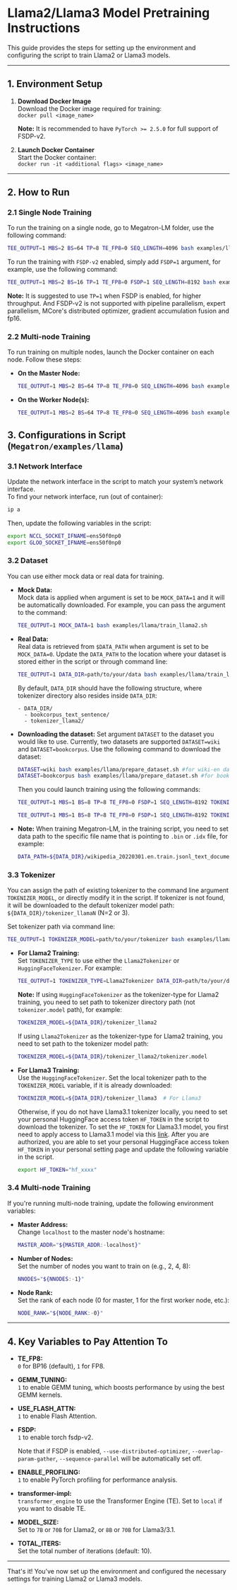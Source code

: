 # Llama2/Llama3 Model Pretraining Instructions

This guide provides the steps for setting up the environment and configuring the script to train Llama2 or Llama3 models.

---

## 1. Environment Setup

1. **Download Docker Image**  
   Download the Docker image required for training:  
   `docker pull <image_name>`
   
   **Note:** It is recommended to have `PyTorch >= 2.5.0` for full support of FSDP-v2.

2. **Launch Docker Container**  
   Start the Docker container:  
   `docker run -it <additional flags> <image_name>`

---

## 2. How to Run

### 2.1 Single Node Training
To run the training on a single node, go to Megatron-LM folder, use the following command:
```bash
TEE_OUTPUT=1 MBS=2 BS=64 TP=8 TE_FP8=0 SEQ_LENGTH=4096 bash examples/llama/train_llama2.sh
```

To run the training with `FSDP-v2` enabled, simply add `FSDP=1` argument, for example, use the following command:
```bash
TEE_OUTPUT=1 MBS=2 BS=16 TP=1 TE_FP8=0 FSDP=1 SEQ_LENGTH=8192 bash examples/llama/train_llama2.sh
```
**Note:** It is suggested to use `TP=1` when FSDP is enabled, for higher throughput. And FSDP-v2 is not supported with pipeline parallelism, expert parallelism, MCore's distributed optimizer, gradient accumulation fusion and fp16.

### 2.2 Multi-node Training
To run training on multiple nodes, launch the Docker container on each node. Follow these steps:

- **On the Master Node:**
  ```bash
  TEE_OUTPUT=1 MBS=2 BS=64 TP=8 TE_FP8=0 SEQ_LENGTH=4096 bash examples/llama/train_llama2.sh
  ```

- **On the Worker Node(s):**
  ```bash
  TEE_OUTPUT=1 MBS=2 BS=64 TP=8 TE_FP8=0 SEQ_LENGTH=4096 bash examples/llama/train_llama2.sh
  ```

## 3. Configurations in Script (`Megatron/examples/llama`)

### 3.1 Network Interface
Update the network interface in the script to match your system’s network interface.  
To find your network interface, run (out of container):  
```bash
ip a
```
Then, update the following variables in the script:  
```bash
export NCCL_SOCKET_IFNAME=ens50f0np0
export GLOO_SOCKET_IFNAME=ens50f0np0
```

### 3.2 Dataset
You can use either mock data or real data for training.

- **Mock Data:**  
  Mock data is applied when argument is set to be `MOCK_DATA=1` and it will be automatically downloaded. For example, you can pass the argument to the command:

  ```bash
  TEE_OUTPUT=1 MOCK_DATA=1 bash examples/llama/train_llama2.sh
  ```

- **Real Data:**  
  Real data is retrieved from `$DATA_PATH` when argument is set to be `MOCK_DATA=0`. Update the `DATA_PATH` to the location where your dataset is stored either in the script or through command line:

  ```bash
  TEE_OUTPUT=1 DATA_DIR=path/to/your/data bash examples/llama/train_llama2.sh 
  ```

  By default, `DATA_DIR` should have the following structure, where tokenizer directory also resides inside `DATA_DIR`:

  ```
  - DATA_DIR/
    - bookcorpus_text_sentence/
    - tokenizer_llama2/
  ```
- **Downloading the dataset:**
  Set argument `DATASET` to the dataset you would like to use. Currently, two datasets are supported `DATASET=wiki` and `DATASET=bookcorpus`. Use the following command to download the dataset:
  ```bash
  DATASET=wiki bash examples/llama/prepare_dataset.sh #for wiki-en dataset
  DATASET=bookcorpus bash examples/llama/prepare_dataset.sh #for bookcorpus dataset
  ```

  Then you could launch training using the following commands:
  ```bash
  TEE_OUTPUT=1 MBS=1 BS=8 TP=8 TE_FP8=0 FSDP=1 SEQ_LENGTH=8192 TOKENIZER_TYPE=Llama2Tokenizer DATA_DIR=./tmp/data/bookcorpus bash examples/llama/train_llama2.sh #for downloaded bookcorpus dataset

  TEE_OUTPUT=1 MBS=1 BS=8 TP=8 TE_FP8=0 FSDP=1 SEQ_LENGTH=8192 TOKENIZER_TYPE=Llama2Tokenizer DATA_DIR=./tmp/data/wiki DATA_PATH=./tmp/data/wiki/wikipedia_20220301.en.train.jsonl_text_document bash examples/llama/train_llama2.sh #for downloaded wikipedia dataset

  ```

- **Note:**
  When training Megatron-LM, in the training script, you need to set data path to the specific file name that is pointing to `.bin` or `.idx` file, for example:
  ```bash
  DATA_PATH=${DATA_DIR}/wikipedia_20220301.en.train.jsonl_text_document
  ``` 

### 3.3 Tokenizer
You can assign the path of existing tokenizer to the command line argument `TOKENIZER_MODEL`, or directly modify it in the script. If tokenizer is not found, it will be downloaded to the default tokenizer model path: `${DATA_DIR}/tokenizer_llamaN` (N=2 or 3).

Set tokenizer path via command line:

  ```bash
  TEE_OUTPUT=1 TOKENIZER_MODEL=path/to/your/tokenizer bash examples/llama/train_llama3.sh
  ```

- **For Llama2 Training:**  
  Set `TOKENIZER_TYPE` to use either the `Llama2Tokenizer` or `HuggingFaceTokenizer`. For example:
  ```bash
  TEE_OUTPUT=1 TOKENIZER_TYPE=Llama2Tokenizer DATA_DIR=path/to/your/data bash examples/llama/train_llama2.sh
  ```
  
  **Note:**
      If using `HuggingFaceTokenizer` as the tokenizer-type for Llama2 training, you need to set path to tokenizer directory path (not `tokenizer.model` path), for example:

  ```bash
  TOKENIZER_MODEL=${DATA_DIR}/tokenizer_llama2
  ```  

    If using `Llama2Tokenizer` as the tokenizer-type for Llama2 training, you need to set path to the tokenizer model path:

    ```bash
    TOKENIZER_MODEL=${DATA_DIR}/tokenizer_llama2/tokenizer.model
    ```

- **For Llama3 Training:**  
  Use the `HuggingFaceTokenizer`. Set the local tokenizer path to the `TOKENIZER_MODEL` variable, if it is already downloaded:
  ```bash
  TOKENIZER_MODEL=${DATA_DIR}/tokenizer_llama3  # For Llama3
  ```
  Otherwise, if you do not have Llama3.1 tokenizer locally, you need to set your personal HuggingFace access token `HF_TOKEN` in the script to download the tokenizer. To set the `HF_TOKEN` for Llama3.1 model, you first need to apply access to Llama3.1 model via this [link](https://huggingface.co/meta-llama/Llama-3.1-8B). After you are authorized, you are able to set your personal HuggingFace access token `HF_TOKEN` in your personal setting page and update the following variable in the script.

  ```bash
  export HF_TOKEN="hf_xxxx"
  ```

### 3.4 Multi-node Training
If you're running multi-node training, update the following environment variables:

- **Master Address:**  
  Change `localhost` to the master node's hostname:
  ```bash
  MASTER_ADDR="${MASTER_ADDR:-localhost}"
  ```

- **Number of Nodes:**  
  Set the number of nodes you want to train on (e.g., 2, 4, 8):
  ```bash
  NNODES="${NNODES:-1}"
  ```

- **Node Rank:**  
  Set the rank of each node (0 for master, 1 for the first worker node, etc.):
  ```bash
  NODE_RANK="${NODE_RANK:-0}"
  ```

---

## 4. Key Variables to Pay Attention To

- **TE_FP8:**  
  `0` for BP16 (default), `1` for FP8.

- **GEMM_TUNING:**  
  `1` to enable GEMM tuning, which boosts performance by using the best GEMM kernels.

- **USE_FLASH_ATTN:**  
  `1` to enable Flash Attention.

- **FSDP:**  
  `1` to enable torch fsdp-v2. 
  
  Note that if FSDP is enabled, `--use-distributed-optimizer`, `--overlap-param-gather`, `--sequence-parallel` will be automatically set off. 

- **ENABLE_PROFILING:**  
  `1` to enable PyTorch profiling for performance analysis.

- **transformer-impl:**  
  `transformer_engine` to use the Transformer Engine (TE). Set to `local` if you want to disable TE.

- **MODEL_SIZE:**  
  Set to `7B` or `70B` for Llama2, or `8B` or `70B` for Llama3/3.1.

- **TOTAL_ITERS:**  
  Set the total number of iterations (default: 10).

--- 

That's it! You've now set up the environment and configured the necessary settings for training Llama2 or Llama3 models.
